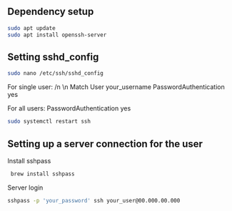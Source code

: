 ## Dependency setup
```bash
sudo apt update
sudo apt install openssh-server
```

## Setting sshd_config
```bash
sudo nano /etc/ssh/sshd_config
```
For single user: /n \n
Match User your_username
PasswordAuthentication yes

For all users:
PasswordAuthentication yes

```bash
sudo systemctl restart ssh
```

## Setting up a server connection for the user

Install sshpass
```bash
 brew install sshpass
```

Server login
```bash
sshpass -p 'your_password' ssh your_user@00.000.00.000
```